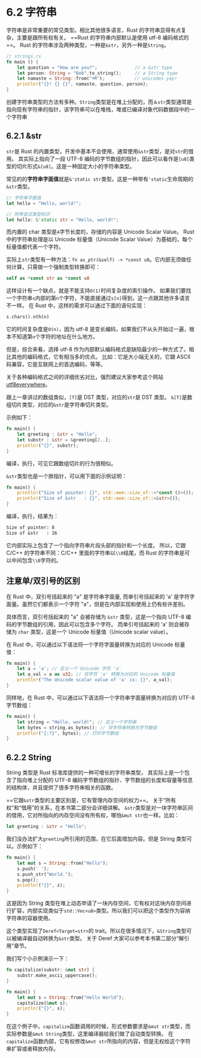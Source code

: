# 6.2 字符串

字符串是非常重要的常见类型。相比其他很多语言，Rust 的字符串显得有点复杂，主要是跟所有权有关。
==Rust 的字符串内部默认是使用 utf-8 编码格式的==。
Rust 的字符串涉及两种类型，一种是`&str`，另外一种是`String`。

```rust
// strings.rs
fn main () {
    let question = "How are you?";              // a &str type
    let person: String = "Bob".to_string();     // a String type
    let namaste = String::from("नमे");           // unicodes yay!
    println!("{}! {} {}", namaste, question, person);
}
```

创建字符串类型的方法有多种。`String`类型是在堆上分配的，而`＆str`类型通常是指向现有字符串的指针，该字符串可以在堆栈，堆或已编译对象代码数据段中的一个字符串

## 6.2.1 &str

`str`是 Rust 的内置类型，开发中基本不会使用，通常使用`&str`类型，是对`str`的借用。
其实际上指向了一段 UTF-8 编码的字节数组的指针，因此可以看作是`[u8]`类型的切片形式`&[u8]`。这是一种固定大小的字符串类型。

常见的的**字符串字面值**就是`&'static str`类型。这是一种带有`'static`生命周期的`&str`类型。

```rust
// 字符串字面值
let hello = "Hello, world!";

// 附带显式类型标识
let hello: &'static str = "Hello, world!";
```

而内置的 char 类型是`4`字节长度的，存储的内容是 Unicode Scalar Value。
Rust 中的字符串处理是以 Unicode 标量值（Unicode Scalar Value）为基础的，每个标量值都代表一个字符。

实际上`str`类型有一种方法：`fn as_ptr(&self) -> *const u8`。它内部无须做任何计算，只需做一个强制类型转换即可：

```rust
self as *const str as *const u8
```

这样设计有一个缺点，就是不能支持`O(1)`时间复杂度的索引操作。
如果我们要找一个字符串`s`内部的第`n`个字符，不能直接通过`s[n]`得到，这一点跟其他许多语言不一样。
在 Rust 中，这样的需求可以通过下面的语句实现：

```rust
s.chars().nth(n)
```

它的时间复杂度是`O(n)`，因为 utf-8 是变长编码，如果我们不从头开始过一遍，根本不知道第`n`个字符的地址在什么地方。

但是，综合来看，选择 utf-8 作为内部默认编码格式是缺陷最少的一种方式了。相比其他的编码格式，它有相当多的优点。
比如：它是大小端无关的，它跟 ASCII 码兼容，它是互联网上的首选编码，等等。

关于各种编码格式之间的详细优劣对比，强烈建议大家参考这个网站 [utf8everywhere](http://utf8everywhere.org/)。

跟上一章讲过的数组类似，`[T]`是 DST 类型，对应的`str`是 DST 类型。
`&[T]`是数组切片类型，对应的`&str`是字符串切片类型。

示例如下：

```rust
fn main() {
    let greeting : &str = "Hello";
    let substr : &str = &greeting[2..];
    println!("{}", substr);
}
```

编译，执行，可见它跟数组切片的行为很相似。

`&str`类型也是一个胖指针，可以用下面的示例证明：

```rust
fn main() {
    println!("Size of pointer: {}", std::mem::size_of::<*const ()>());
    println!("Size of &str   : {}", std::mem::size_of::<&str>());
}
```

编译，执行，结果为：

```txt
Size of pointer: 8
Size of &str   : 16
```

它内部实际上包含了一个指向字符串片段头部的指针和一个长度。
所以，它跟 C/C++ 的字符串不同：C/C++ 里面的字符串以`\\0`结尾，而 Rust 的字符串是可以中间包含`\\0`字符的。

## 注意单/双引号的区别
在 Rust 中，双引号括起来的 "a" 是字符串字面量, 而单引号括起来的 'a' 是字符字面量。虽然它们都表示一个字符 "a"，但是在内部实现和使用上仍有些许差别。

具体而言，双引号括起来的 "a" 会被存储为 `&str` 类型，这是一个指向 UTF-8 编码的字节数组的引用，因此可以包含多个字符。
而单引号括起来的 'a' 则会被存储为 `char` 类型，这是一个 Unicode 标量值（Unicode scalar value）。

在 Rust 中，可以通过以下语法将一个字符字面量转换为对应的 Unicode 标量值：

```rust
fn main() {
    let a = 'a'; // 定义一个 Unicode 字符 'a'
    let a_val = a as u32; // 将字符 'a' 转换为对应的 Unicode 标量值
    println!("The Unicode scalar value of 'a' is: {}", a_val);
}
```

同样地，在 Rust 中，可以通过以下语法将一个字符串字面量转换为对应的 UTF-8 字节数组：

```rust
fn main() {
    let string = "Hello, world!"; // 定义一个字符串
    let bytes = string.as_bytes(); // 将字符串转换为字节数组
    println!("{:?}", bytes); // 打印字节数组
}
```

## 6.2.2 String
String 类型是 Rust 标准库提供的一种可增长的字符串类型，
其实际上是一个包含了指向堆上分配的 UTF-8 编码字节数组的指针、字节数组的长度和容量等信息的结构体，并且提供了很多字符串相关的函数。

==它跟`&str`类型的主要区别是，它有管理内存空间的权力==。
关于“所有权”和“借用”的关系，在本书第二部分会详细讲解。
`&str`类型是对一块字符串区间的借用，它对所指向的内存空间没有所有权，哪怕`&mut str`也一样。比如：

```rust
let greeting : &str = "Hello";
```

我们没办法扩大`greeting`所引用的范围，在它后面增加内容。但是 String 类型可以。示例如下：

```rust
fn main() {
    let mut s = String::from("Hello");
    s.push(' ');
    s.push_str("World.");
    s.pop();
    println!("{}", s);
}
```

这是因为 String 类型在堆上动态申请了一块内存空间，它有权对这块内存空间进行扩容，内部实现类似于`std::Vec<u8>`类型。所以我们可以把这个类型作为容纳字符串的容器使用。

这个类型实现了`Deref<Target=str>`的 trait。所以在很多情况下，`&String`类型可以被编译器自动转换为`&str`类型。
关于 Deref 大家可以参考本书第二部分“解引用”章节。

我们写个小示例演示一下：

```rust
fn capitalize(substr: &mut str) {
    substr.make_ascii_uppercase();
}

fn main() {
    let mut s = String::from("Hello World");
    capitalize(&mut s);
    println!("{}", s);
}
```

在这个例子中，`capitalize`函数调用的时候，形式参数要求是`&mut str`类型，而实际参数是`&mut String`类型，这里编译器给我们做了自动类型转换。
在`capitalize`函数内部，它有权修改`&mut str`所指向的内容，但是无权给这个字符串扩容或者释放内存。
